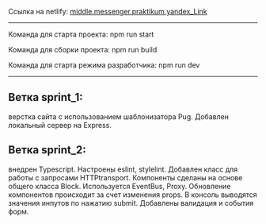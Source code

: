 Ссылка на netlify: [middle.messenger.praktikum.yandex_Link](https://am-middle-messenger-praktikum-yandex.netlify.app)

***

Команда для старта проекта: npm run start

Команда для сборки проекта: npm run build

Команда для старта режима разработчика: npm run dev

***

## Ветка sprint_1:
верстка сайта с использованием шаблонизатора Pug. Добавлен локальный сервер на Express.

## Ветка sprint_2:
внедрен Typescript. Настроены eslint, stylelint. Добавлен класс для работы с запросами HTTPtransport.
Компоненты сделаны на основе общего класса Block. Используется EventBus, Proxy. Обновление компонентов происходит за счет изменения props.
В консоль выводятся значения инпутов по нажатию submit. Добавлены валидация и события форм.

